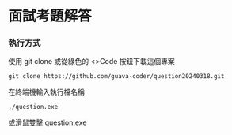 # 面試考題解答

### 執行方式

使用 git clone 或從綠色的 <>Code 按鈕下載這個專案

    git clone https://github.com/guava-coder/question20240318.git

在終端機輸入執行檔名稱

    ./question.exe

或滑鼠雙擊 question.exe
